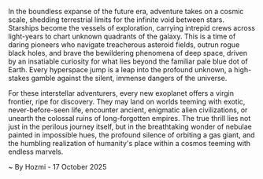 
In the boundless expanse of the future era, adventure takes on a cosmic scale, shedding terrestrial limits for the infinite void between stars. Starships become the vessels of exploration, carrying intrepid crews across light-years to chart unknown quadrants of the galaxy. This is a time of daring pioneers who navigate treacherous asteroid fields, outrun rogue black holes, and brave the bewildering phenomena of deep space, driven by an insatiable curiosity for what lies beyond the familiar pale blue dot of Earth. Every hyperspace jump is a leap into the profound unknown, a high-stakes gamble against the silent, immense dangers of the universe.

For these interstellar adventurers, every new exoplanet offers a virgin frontier, ripe for discovery. They may land on worlds teeming with exotic, never-before-seen life, encounter ancient, enigmatic alien civilizations, or unearth the colossal ruins of long-forgotten empires. The true thrill lies not just in the perilous journey itself, but in the breathtaking wonder of nebulae painted in impossible hues, the profound silence of orbiting a gas giant, and the humbling realization of humanity's place within a cosmos teeming with endless marvels.

~ By Hozmi - 17 October 2025

